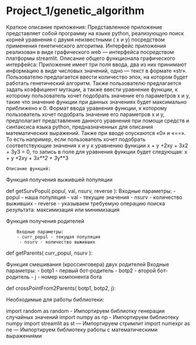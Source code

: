 # Project_1/genetic_algorithm

Краткое описание приложения:
	Представленное приложение представляет собой программу на языке python, реализующую поиск корней уравнения с двумя неизвестными ( х и y) посредством применения генетического    алгоритма.
	Интерфейс приложения реализован в виде графического web — интерфейса посредством платформы streamlit.
	Описание общего функционала графического интерфейса:
	Приложение имеет три поля ввода, два из них принимают информацию в виде числовых значений, одно — текст в формате «str».
	Пользователю предлагается ввести количество эпох, на котором будет работать генетический алгоритм.
	Также пользователю предлагается задать коэффициент мутации, а также ввести уравнение функции, к которому пользователь хочет подобрать значение его параметров x и y, такие что значение функции при данных значениях будет максимально приближено к 0.
	Формат ввода уравнения функции, к которому пользователь хочет подобрать значение его параметров x и y, предполагает представление данного уравнения при помощи средств и синтаксиса языка python, предназначенных для описания математических выражений.
	Также при вводе опускаются «0» и «==».
	То есть например, если пользователь хочет подобрать соответствующие значения  x и y к уравнению функции x + y +2xy + 3x2 + 3y3 = 0, то запись в поле для уравнения функции будет следующая:
		 x + y +2*x*y + 3*x**2 + 3*y**3

	Описание функций:

Функция получения выжившей популяции

def getSurvPopul(
        popul,
        val,
        nsurv,
        reverse
):
        Входные параметры:
        - popul - наша популяция
        - val - текущие значения
        - nsurv - количество выживших
    - reverse - указываем требуемую операцию поиска результата: максимизация или минимизация

Функция получения родителей

        Входные параметры:
        - curr_popul - текущая популяция
         - nsurv - количество выживших

def getParents(
        curr_popul,
        nsurv
):

Функция смешивания (кроссинговера) двух родителей
        Входные параметры:
        - botp1 - первый бот-родитель
        - botp2 - второй бот-родитель
         - j - номер компонента бота

def crossPointFrom2Parents(
        botp1,
        botp2,
        j):

Необходимые для работы библиотеки:

import random as random - Импортируем библиотку генерации случайных значений
import numpy as np - Импортируем библиотеку numpy
import streamlit as st — Импортируем стримлит
import numexpr as ne — Импортируем библиотеку работы с математическими выражениями
